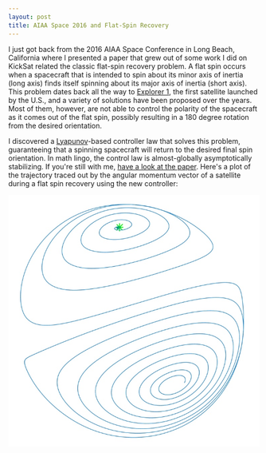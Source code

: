 ```yaml
---
layout: post
title: AIAA Space 2016 and Flat-Spin Recovery
---
```


I just got back from the 2016 AIAA Space Conference in Long Beach, California where I presented a paper that grew out of some work I did on KickSat related the classic flat-spin recovery problem. A flat spin occurs when a spacecraft that is intended to spin about its minor axis of inertia (long axis) finds itself spinning about its major axis of inertia (short axis). This problem dates back all the way to [Explorer 1](https://en.wikipedia.org/wiki/Explorer_1), the first satellite launched by the U.S., and a variety of solutions have been proposed over the years. Most of them, however, are not able to control the polarity of the spacecraft as it comes out of the flat spin, possibly resulting in a 180 degree rotation from the desired orientation.

I discovered a [Lyapunov](https://en.wikipedia.org/wiki/Lyapunov_stability)-based controller law that solves this problem, guaranteeing that a spinning spacecraft will return to the desired final spin orientation. In math lingo, the control law is almost-globally asymptotically stabilizing. If you're still with me, [have a look at the paper](/docs/Spin_Control.pdf). Here's a plot of the trajectory traced out by the angular momentum vector of a satellite during a flat spin recovery using the new controller:

![Trajectory](/img/spin_trajectory.jpg)